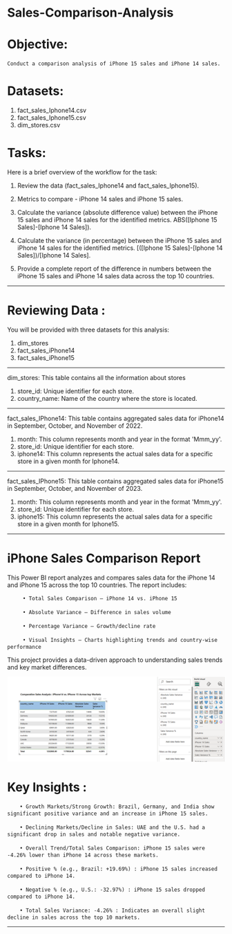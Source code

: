 # Sales-Comparison-Analysis

# Objective: 

    Conduct a comparison analysis of iPhone 15 sales and iPhone 14 sales. 

# Datasets: 

1. fact_sales_Iphone14.csv 
2. fact_sales_Iphone15.csv 
3. dim_stores.csv 

# Tasks: 

   Here is a brief overview of the workflow for the task: 

1. Review the data (fact_sales_Iphone14 and fact_sales_Iphone15).
 
2. Metrics to compare - iPhone 14 sales and iPhone 15 sales.
 
3. Calculate the variance (absolute difference value) between the iPhone 15 sales 
   and iPhone 14 sales for the identified metrics. ABS([Iphone 15 Sales]-[Iphone 14 Sales]).
   
4. Calculate the variance (in percentage) between the iPhone 15 sales and iPhone 
   14 sales for the identified metrics. [([Iphone 15 Sales]-[Iphone 14 Sales])/[Iphone 14 Sales].
    
5. Provide a complete report of the difference in numbers between the iPhone 15 
   sales and iPhone 14 sales data across the top 10 countries.

------------------------------------------------------------------------------------------------------------------------------------------

# Reviewing Data :

You will be provided with three datasets for this analysis: 
1. dim_stores
2. fact_sales_iPhone14
3. fact_sales_iPhone15

------------------------------------------------------------------------------------------------------------------------------------------
dim_stores: This table contains all the information about stores
1. store_id: Unique identifier for each store.
2. country_name: Name of the country where the store is located.

-------------------------------------------------------------------------------------------------------------------------------------------

fact_sales_IPhone14: This table contains aggregated sales data for iPhone14 in September, October, and November of 2022.
1.	month: This column represents month and year in the format 'Mmm_yy'.
2.	store_id: Unique identifier for each store.
3.	iphone14: This column represents the actual sales data for a specific store in a given month for Iphone14.

-------------------------------------------------------------------------------------------------------------------------------------------

fact_sales_IPhone15: This table contains aggregated sales data for iPhone15 in September, October, and November of 2023.
1.	month: This column represents month and year in the format 'Mmm_yy'.
2.	store_id: Unique identifier for each store.
3.	iphone15: This column represents the actual sales data for a specific store in a given month for Iphone15.

------------------------------------------------------------------------------------------------------------------------------------------
# iPhone Sales Comparison Report

   This Power BI report analyzes and compares sales data for the iPhone 14 and iPhone 15 across the top 10 countries. The report includes:

         • Total Sales Comparison – iPhone 14 vs. iPhone 15
         
         • Absolute Variance – Difference in sales volume
         
         • Percentage Variance – Growth/decline rate
         
         • Visual Insights – Charts highlighting trends and country-wise performance

This project provides a data-driven approach to understanding sales trends and key market differences.

![image_alt](https://github.com/DSgenes/Sales-Comparison-Analysis/blob/69f01656fbae08067211c9e6ee82e3a334351687/Screenshot%20iphone.png)

# Key Insights : 

        • Growth Markets/Strong Growth: Brazil, Germany, and India show significant positive variance and an increase in iPhone 15 sales.
        
        • Declining Markets/Decline in Sales: UAE and the U.S. had a significant drop in sales and notable negative variance.
        
        • Overall Trend/Total Sales Comparison: iPhone 15 sales were -4.26% lower than iPhone 14 across these markets.

        • Positive % (e.g., Brazil: +19.69%) : iPhone 15 sales increased compared to iPhone 14.

        • Negative % (e.g., U.S.: -32.97%) : iPhone 15 sales dropped compared to iPhone 14.

        • Total Sales Variance: -4.26% : Indicates an overall slight decline in sales across the top 10 markets.

----------------------------------------------------------------------------------------------------------------------------------------------

